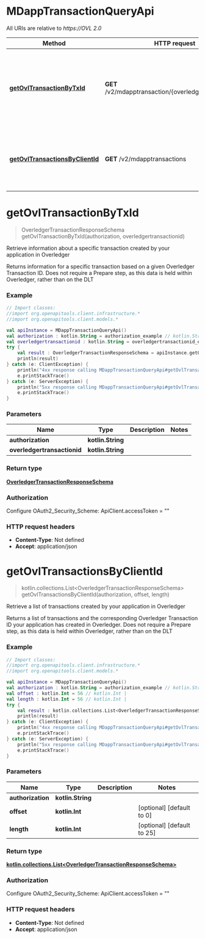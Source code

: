 # MDappTransactionQueryApi

All URIs are relative to *https://OVL 2.0*

Method | HTTP request | Description
------------- | ------------- | -------------
[**getOvlTransactionByTxId**](MDappTransactionQueryApi.md#getOvlTransactionByTxId) | **GET** /v2/mdapptransaction/{overledgertransactionid} | Retrieve information about a specific transaction created by your application in Overledger
[**getOvlTransactionsByClientId**](MDappTransactionQueryApi.md#getOvlTransactionsByClientId) | **GET** /v2/mdapptransactions | Retrieve a list of transactions created by your application in Overledger


<a name="getOvlTransactionByTxId"></a>
# **getOvlTransactionByTxId**
> OverledgerTransactionResponseSchema getOvlTransactionByTxId(authorization, overledgertransactionid)

Retrieve information about a specific transaction created by your application in Overledger

Returns information for a specific transaction based on a given Overledger Transaction ID. Does not require a Prepare step, as this data is held within Overledger, rather than on the DLT

### Example
```kotlin
// Import classes:
//import org.openapitools.client.infrastructure.*
//import org.openapitools.client.models.*

val apiInstance = MDappTransactionQueryApi()
val authorization : kotlin.String = authorization_example // kotlin.String | 
val overledgertransactionid : kotlin.String = overledgertransactionid_example // kotlin.String | 
try {
    val result : OverledgerTransactionResponseSchema = apiInstance.getOvlTransactionByTxId(authorization, overledgertransactionid)
    println(result)
} catch (e: ClientException) {
    println("4xx response calling MDappTransactionQueryApi#getOvlTransactionByTxId")
    e.printStackTrace()
} catch (e: ServerException) {
    println("5xx response calling MDappTransactionQueryApi#getOvlTransactionByTxId")
    e.printStackTrace()
}
```

### Parameters

Name | Type | Description  | Notes
------------- | ------------- | ------------- | -------------
 **authorization** | **kotlin.String**|  |
 **overledgertransactionid** | **kotlin.String**|  |

### Return type

[**OverledgerTransactionResponseSchema**](OverledgerTransactionResponseSchema.md)

### Authorization


Configure OAuth2_Security_Scheme:
    ApiClient.accessToken = ""

### HTTP request headers

 - **Content-Type**: Not defined
 - **Accept**: application/json

<a name="getOvlTransactionsByClientId"></a>
# **getOvlTransactionsByClientId**
> kotlin.collections.List&lt;OverledgerTransactionResponseSchema&gt; getOvlTransactionsByClientId(authorization, offset, length)

Retrieve a list of transactions created by your application in Overledger

Returns a list of transactions and the corresponding Overledger Transaction ID your application has created in Overledger. Does not require a Prepare step, as this data is held within Overledger, rather than on the DLT

### Example
```kotlin
// Import classes:
//import org.openapitools.client.infrastructure.*
//import org.openapitools.client.models.*

val apiInstance = MDappTransactionQueryApi()
val authorization : kotlin.String = authorization_example // kotlin.String | 
val offset : kotlin.Int = 56 // kotlin.Int | 
val length : kotlin.Int = 56 // kotlin.Int | 
try {
    val result : kotlin.collections.List<OverledgerTransactionResponseSchema> = apiInstance.getOvlTransactionsByClientId(authorization, offset, length)
    println(result)
} catch (e: ClientException) {
    println("4xx response calling MDappTransactionQueryApi#getOvlTransactionsByClientId")
    e.printStackTrace()
} catch (e: ServerException) {
    println("5xx response calling MDappTransactionQueryApi#getOvlTransactionsByClientId")
    e.printStackTrace()
}
```

### Parameters

Name | Type | Description  | Notes
------------- | ------------- | ------------- | -------------
 **authorization** | **kotlin.String**|  |
 **offset** | **kotlin.Int**|  | [optional] [default to 0]
 **length** | **kotlin.Int**|  | [optional] [default to 25]

### Return type

[**kotlin.collections.List&lt;OverledgerTransactionResponseSchema&gt;**](OverledgerTransactionResponseSchema.md)

### Authorization


Configure OAuth2_Security_Scheme:
    ApiClient.accessToken = ""

### HTTP request headers

 - **Content-Type**: Not defined
 - **Accept**: application/json

